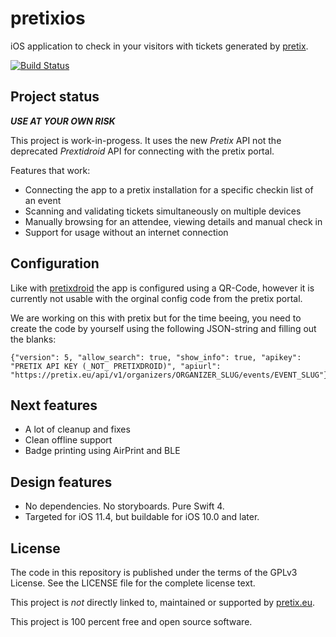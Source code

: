 # pretixios

iOS application to check in your visitors with tickets generated by [pretix](https://pretix.eu).

[![Build Status](https://travis-ci.org/mdelete/pretixios.svg?branch=master)](https://travis-ci.org/mdelete/pretixios)

Project status
--------------

***USE AT YOUR OWN RISK***

This project is work-in-progess. It uses the new *Pretix* API not the deprecated *Prextidroid* API for connecting with the pretix portal. 

Features that work:

* Connecting the app to a pretix installation for a specific checkin list of an event
* Scanning and validating tickets simultaneously on multiple devices
* Manually browsing for an attendee, viewing details and manual check in
* Support for usage without an internet connection

Configuration
-------------

Like with [pretixdroid](https://github.com/pretix/pretixdroid/) the app is configured using a QR-Code, however it is currently not usable with the orginal config code from the pretix portal.

We are working on this with pretix but for the time beeing, you need to create the code by yourself using the following JSON-string and filling out the blanks:

    {"version": 5, "allow_search": true, "show_info": true, "apikey": "PRETIX API KEY (_NOT_ PRETIXDROID)", "apiurl": "https://pretix.eu/api/v1/organizers/ORGANIZER_SLUG/events/EVENT_SLUG"}

Next features
-------------

* A lot of cleanup and fixes
* Clean offline support
* Badge printing using AirPrint and BLE

Design features
---------------

* No dependencies. No storyboards. Pure Swift 4.
* Targeted for iOS 11.4, but buildable for iOS 10.0 and later.


License
-------
The code in this repository is published under the terms of the GPLv3 License. 
See the LICENSE file for the complete license text.

This project is *not* directly linked to, maintained or supported by [pretix.eu](https://pretix.eu).

This project is 100 percent free and open source software. 
